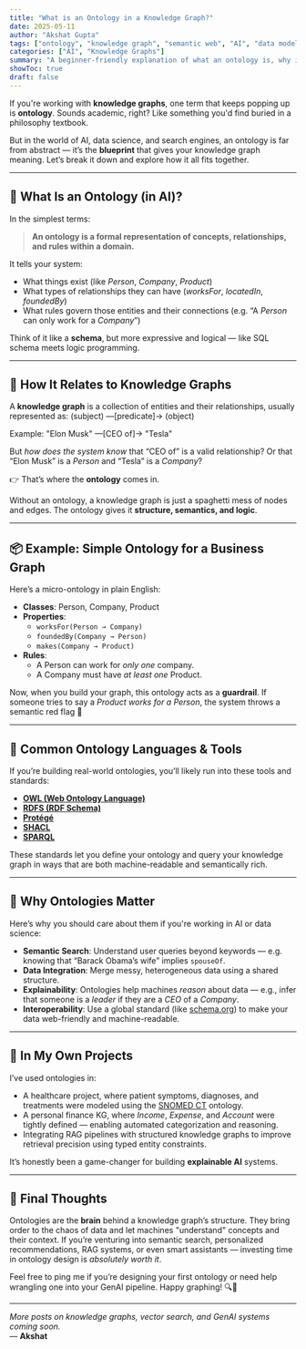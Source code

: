 ```yaml
---
title: "What is an Ontology in a Knowledge Graph?"
date: 2025-05-11
author: "Akshat Gupta"
tags: ["ontology", "knowledge graph", "semantic web", "AI", "data modeling"]
categories: ["AI", "Knowledge Graphs"]
summary: "A beginner-friendly explanation of what an ontology is, why it's central to knowledge graphs, and how it helps machines understand complex relationships."
showToc: true
draft: false
---
```


If you're working with **knowledge graphs**, one term that keeps popping up is **ontology**. Sounds academic, right? Like something you'd find buried in a philosophy textbook.

But in the world of AI, data science, and search engines, an ontology is far from abstract — it’s the **blueprint** that gives your knowledge graph meaning. Let’s break it down and explore how it all fits together.

---

## 🧠 What Is an Ontology (in AI)?

In the simplest terms:

> **An ontology is a formal representation of concepts, relationships, and rules within a domain.**

It tells your system:
- What things exist (like *Person*, *Company*, *Product*)
- What types of relationships they can have (*worksFor*, *locatedIn*, *foundedBy*)
- What rules govern those entities and their connections (e.g. “A *Person* can only work for a *Company*”)

Think of it like a **schema**, but more expressive and logical — like SQL schema meets logic programming.

---

## 🔗 How It Relates to Knowledge Graphs

A **knowledge graph** is a collection of entities and their relationships, usually represented as:
(subject) —[predicate]→ (object)

Example:
"Elon Musk" —[CEO of]→ "Tesla"


But *how does the system know* that “CEO of” is a valid relationship? Or that “Elon Musk” is a *Person* and “Tesla” is a *Company*?

👉 That’s where the **ontology** comes in.

Without an ontology, a knowledge graph is just a spaghetti mess of nodes and edges. The ontology gives it **structure, semantics, and logic**.

---

## 📦 Example: Simple Ontology for a Business Graph

Here’s a micro-ontology in plain English:

- **Classes**: Person, Company, Product
- **Properties**:
  - `worksFor(Person → Company)`
  - `foundedBy(Company → Person)`
  - `makes(Company → Product)`
- **Rules**:
  - A Person can work for *only one* company.
  - A Company must have *at least one* Product.

Now, when you build your graph, this ontology acts as a **guardrail**. If someone tries to say a *Product works for a Person*, the system throws a semantic red flag 🚩

---

## 🧰 Common Ontology Languages & Tools

If you’re building real-world ontologies, you’ll likely run into these tools and standards:

- [**OWL (Web Ontology Language)**](https://www.w3.org/OWL/)
- [**RDFS (RDF Schema)**](https://www.w3.org/TR/rdf-schema/)
- [**Protégé**](https://protege.stanford.edu/)
- [**SHACL**](https://www.w3.org/TR/shacl/)
- [**SPARQL**](https://www.w3.org/TR/rdf-sparql-query/)

These standards let you define your ontology and query your knowledge graph in ways that are both machine-readable and semantically rich.

---

## 🧭 Why Ontologies Matter

Here’s why you should care about them if you're working in AI or data science:

- **Semantic Search**: Understand user queries beyond keywords — e.g. knowing that “Barack Obama’s wife” implies `spouseOf`.
- **Data Integration**: Merge messy, heterogeneous data using a shared structure.
- **Explainability**: Ontologies help machines *reason* about data — e.g., infer that someone is a *leader* if they are a *CEO* of a *Company*.
- **Interoperability**: Use a global standard (like [schema.org](https://schema.org)) to make your data web-friendly and machine-readable.

---

## 🧪 In My Own Projects

I’ve used ontologies in:
- A healthcare project, where patient symptoms, diagnoses, and treatments were modeled using the [SNOMED CT](https://www.snomed.org/snomed-ct) ontology.
- A personal finance KG, where *Income*, *Expense*, and *Account* were tightly defined — enabling automated categorization and reasoning.
- Integrating RAG pipelines with structured knowledge graphs to improve retrieval precision using typed entity constraints.

It’s honestly been a game-changer for building **explainable AI** systems.

---

## 🧩 Final Thoughts

Ontologies are the **brain** behind a knowledge graph’s structure. They bring order to the chaos of data and let machines "understand" concepts and their context. If you’re venturing into semantic search, personalized recommendations, RAG systems, or even smart assistants — investing time in ontology design is *absolutely worth it*.

Feel free to ping me if you’re designing your first ontology or need help wrangling one into your GenAI pipeline. Happy graphing! 🔍🧠

---

*More posts on knowledge graphs, vector search, and GenAI systems coming soon.*  
— **Akshat**
